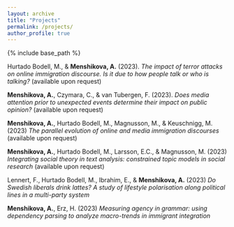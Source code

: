 ```yaml
---
layout: archive
title: "Projects"
permalink: /projects/
author_profile: true
---
```


{% include base_path %}

Hurtado Bodell, M., & **Menshikova, A.** (2023). *The impact of terror attacks on online immigration discourse. Is it due to how people talk or who is talking?*
(available upon request)

**Menshikova, A.**, Czymara, C., & van Tubergen, F. (2023). *Does media attention prior to unexpected events determine their impact on public opinion?*
(available upon request)

**Menshikova, A.**, Hurtado Bodell, M., Magnusson, M., & Keuschnigg, M. (2023) *The parallel evolution of online and media immigration discourses*
(available upon request)

**Menshikova, A.**, Hurtado Bodell, M., Larsson, E.C., & Magnusson, M. (2023) *Integrating social theory in text analysis: constrained topic models in social research* 
(available upon request)

Lennert, F., Hurtado Bodell, M., Ibrahim, E., & **Menshikova, A.** (2023) *Do Swedish liberals drink lattes? A study of lifestyle polarisation along political lines in a multi-party system*

**Menshikova, A.**, Erz, H. (2023) *Measuring agency in grammar: using dependency parsing to analyze macro-trends in immigrant integration*
